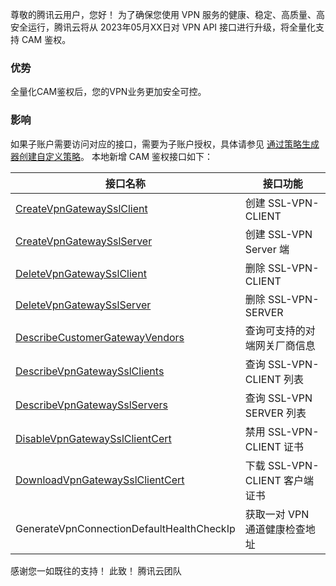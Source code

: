 ﻿尊敬的腾讯云用户，您好！
为了确保您使用 VPN 服务的健康、稳定、高质量、高安全运行，腾讯云将从 2023年05月XX日对 VPN API 接口进行升级，将全量化支持 CAM 鉴权。

### 优势
全量化CAM鉴权后，您的VPN业务更加安全可控。

### 影响
如果子账户需要访问对应的接口，需要为子账户授权，具体请参见 [通过策略生成器创建自定义策略](https://cloud.tencent.com/document/product/598/37739)。
本地新增 CAM 鉴权接口如下：

| 接口名称                                | 接口功能                                       |
| --------------------------------------- | ---------------------------------------------- |
| [CreateVpnGatewaySslClient](https://cloud.tencent.com/document/api/215/70290)               | 创建 SSL-VPN-CLIENT                            |
| [CreateVpnGatewaySslServer](https://cloud.tencent.com/document/api/215/70289)               | 创建 SSL-VPN Server 端                        |
| [DeleteVpnGatewaySslClient](https://cloud.tencent.com/document/api/215/70288)               | 删除 SSL-VPN-CLIENT                            |
| [DeleteVpnGatewaySslServer](https://cloud.tencent.com/document/api/215/70287)               | 删除 SSL-VPN-SERVER                            |
| [DescribeCustomerGatewayVendors](https://cloud.tencent.com/document/api/215/17517)          | 查询可支持的对端网关厂商信息                 |
| [DescribeVpnGatewaySslClients](https://cloud.tencent.com/document/api/215/70286)            | 查询 SSL-VPN-CLIENT 列表                      |
| [DescribeVpnGatewaySslServers](https://cloud.tencent.com/document/api/215/70285)            | 查询 SSL-VPN SERVER 列表                      |
| [DisableVpnGatewaySslClientCert](https://cloud.tencent.com/document/api/215/70284)          | 禁用 SSL-VPN-CLIENT 证书                       |
| [DownloadVpnGatewaySslClientCert](https://cloud.tencent.com/document/api/215/70283)         | 下载 SSL-VPN-CLIENT 客户端证书                 |
| GenerateVpnConnectionDefaultHealthCheckIp | 获取一对 VPN 通道健康检查地址                |

感谢您一如既往的支持！
此致！
腾讯云团队